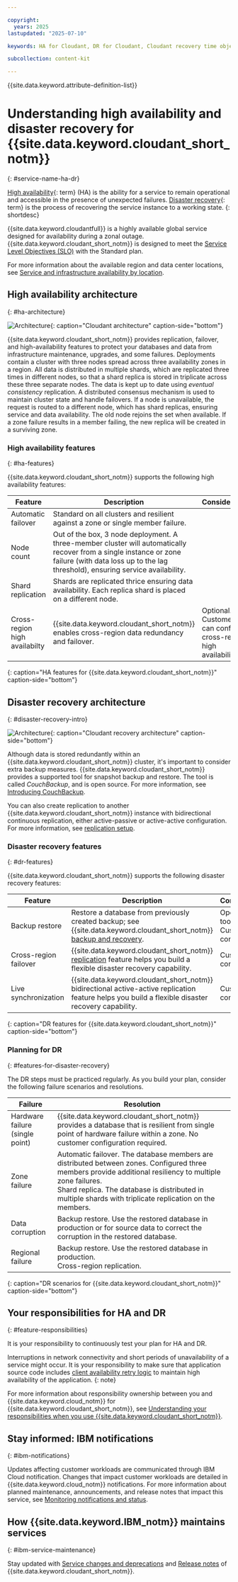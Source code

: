 ```yaml
---

copyright:
  years: 2025
lastupdated: "2025-07-10"

keywords: HA for Cloudant, DR for Cloudant, Cloudant recovery time objective, Cloudant recovery point objective

subcollection: content-kit

---
```


{{site.data.keyword.attribute-definition-list}}



# Understanding high availability and disaster recovery for {{site.data.keyword.cloudant_short_notm}}
{: #service-name-ha-dr}



[High availability](#x2284708){: term} (HA) is the ability for a service to remain operational and accessible in the presence of unexpected failures. [Disaster recovery](#x2113280){: term} is the process of recovering the service instance to a working state.
{: shortdesc}

{{site.data.keyword.cloudantfull}} is a highly available global service designed for availability during a zonal outage. {{site.data.keyword.cloudant_short_notm}} is designed to meet the [Service Level Objectives (SLO)](/docs/resiliency?topic=resiliency-slo) with the Standard plan.

For more information about the available region and data center locations, see [Service and infrastructure availability by location](/docs/overview?topic=overview-services_region).

## High availability architecture
{: #ha-architecture}

![Architecture](../images/Cloudant_HA.svg){: caption="Cloudant architecture" caption-side="bottom"}

{{site.data.keyword.cloudant_short_notm}} provides replication, failover, and high-availability features to protect your databases and data from infrastructure maintenance, upgrades, and some failures. Deployments contain a cluster with three nodes spread across three availability zones in a region. All data is distributed in multiple shards, which are replicated three times in different nodes, so that a shard replica is stored in triplicate across these three separate nodes. The data is kept up to date using *eventual consistency* replication. A distributed consensus mechanism is used to maintain cluster state and handle failovers. If a node is unavailable, the request is routed to a different node, which has shard replicas, ensuring service and data availability. The old node rejoins the set when available. If a zone failure results in a member failing, the new replica will be created in a surviving zone.

### High availability features
{: #ha-features}

{{site.data.keyword.cloudant_short_notm}} supports the following high availability features:



| Feature | Description | Consideration |
| -------------- | -------------- | -------------- |
| Automatic failover | Standard on all clusters and resilient against a zone or single member failure. |  |
| Node count | Out of the box, 3 node deployment. A three-member cluster will automatically recover from a single instance or zone failure (with data loss up to the lag threshold), ensuring service availability. |  |
| Shard replication | Shards are replicated thrice ensuring data availability. Each replica shard is placed on a different node.  |  |
| Cross-region high availabilty | {{site.data.keyword.cloudant_short_notm}} enables cross-region data redundancy and failover. | Optional. Customers can configure cross-region high availability. |
{: caption="HA features for {{site.data.keyword.cloudant_short_notm}}" caption-side="bottom"}



## Disaster recovery architecture
{: #disaster-recovery-intro}

![Architecture](../images/Cloudant_DR.svg){: caption="Cloudant recovery architecture" caption-side="bottom"}

Although data is stored redundantly within an {{site.data.keyword.cloudant_short_notm}} cluster, it's important to consider extra backup measures. {{site.data.keyword.cloudant_short_notm}} provides a supported tool for snapshot backup and restore. The tool is called *CouchBackup*, and is open source. For more information, see [Introducing CouchBackup](/docs/Cloudant?topic=Cloudant-ibm-cloudant-backup-and-recovery#introducing-couchbackup).

You can also create replication to another {{site.data.keyword.cloudant_short_notm}} instance with bidirectional continuous replication, either active-passive or active-active configuration. For more information, see [replication setup](/docs/Cloudant?topic=Cloudant-configuring-ibm-cloudant-for-cross-region-disaster-recovery).

### Disaster recovery features
{: #dr-features}

{{site.data.keyword.cloudant_short_notm}} supports the following disaster recovery features:



| Feature | Description | Consideration |
| -------------- | -------------- | -------------- |
| Backup restore | Restore a database from previously created backup; see {{site.data.keyword.cloudant_short_notm}} [backup and recovery](/docs/Cloudant?topic=Cloudant-ibm-cloudant-backup-and-recovery). | Open soure tool. Customer configured. |
| Cross-region failover | {{site.data.keyword.cloudant_short_notm}} [replication](https://cloud.ibm.com/docs/Cloudant?topic=Cloudant-configuring-ibm-cloudant-for-cross-region-disaster-recovery) feature helps you build a flexible disaster recovery capability. |  Customer configured.  |
| Live synchronization | {{site.data.keyword.cloudant_short_notm}} bidirectional active-active replication feature helps you build a flexible disaster recovery capability. |  Customer configured. |
{: caption="DR features for {{site.data.keyword.cloudant_short_notm}}" caption-side="bottom"}



### Planning for DR
{: #features-for-disaster-recovery}

The DR steps must be practiced regularly. As you build your plan, consider the following failure scenarios and resolutions.



| Failure | Resolution |
| -------------- | -------------- |
| Hardware failure (single point) | {{site.data.keyword.cloudant_short_notm}} provides a database that is resilient from single point of hardware failure within a zone. No customer configuration required. |
| Zone failure | Automatic failover. The database members are distributed between zones. Configured three members provide additional resiliency to multiple zone failures. <br> Shard replica. The database is distributed in multiple shards with triplicate replication on the members. |
| Data corruption | Backup restore. Use the restored database in production or for source data to correct the corruption in the restored database. |
| Regional failure | Backup restore. Use the restored database in production. <br> Cross-region replication. |
{: caption="DR scenarios for {{site.data.keyword.cloudant_short_notm}}" caption-side="bottom"}

## Your responsibilities for HA and DR
{: #feature-responsibilities}



It is your responsibility to continuously test your plan for HA and DR.

Interruptions in network connectivity and short periods of unavailability of a service might occur. It is your responsibility to make sure that application source code includes [client availability retry logic](/docs/resiliency?topic=resiliency-high-availability-design#client-retry-logic-for-ha) to maintain high availability of the application.
{: note}



For more information about responsibility ownership between you and {{site.data.keyword.cloud_notm}} for {{site.data.keyword.cloudant_short_notm}}, see [Understanding your responsibilities when you use {{site.data.keyword.cloudant_short_notm}}](/docs/Cloudant?topic=Cloudant-cloudant-responsibilities).













 ## Stay informed: IBM notifications
 {: #ibm-notifications}

Updates affecting customer workloads are communicated through IBM Cloud notification. Changes that impact customer workloads are detailed in {{site.data.keyword.cloud_notm}} notifications. For more information about planned maintenance, announcements, and release notes that impact this service, see [Monitoring notifications and status](/docs/account?topic=account-viewing-cloud-status).

## How {{site.data.keyword.IBM_notm}} maintains services
{: #ibm-service-maintenance}

Stay updated with [Service changes and deprecations](https://cloud.ibm.com/docs/Cloudant?topic=Cloudant-deprecations-for-ibm-cloudant) and [Release notes](https://cloud.ibm.com/docs/Cloudant?topic=Cloudant-classic-release-notes) of {{site.data.keyword.cloudant_short_notm}}.
